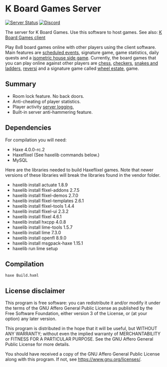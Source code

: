 # K Board Games Server
[![Server Status](https://img.shields.io/pingpong/status/sp_7241145592d44ae2bd4c2a9c4558a0ef?label=kboardgames.com&style=for-the-badge)](https://kboardgames.com)
[![Discord](https://img.shields.io/discord/878790325261434923?color=%236b7ff5&label=Discord&style=for-the-badge)](https://discord.gg/7gF8t3yNDU)

The server for K Board Games. Use this software to host games. See also: <a href="https://github.com/KBoardGames/KBoardGames">K Board Games client</a>

<p>Play 8x8 board games online with other players using the client software. Main features are <a href="https://kboardgames.com/en/events">scheduled events</a>, signature game, game statistics, daily quests and a <a href="https://kboardgames.com/en/viewtopic.php?f=4&t=3">isometric house side game</a>. Currently, the board games that you can play online against other players are <a href="https://kboardgames.com/en/viewtopic.php?f=10&amp;t=15">chess</a>, <a href="https://kboardgames.com/en/viewtopic.php?f=10&amp;t=14">checkers</a>, <a href="https://kboardgames.com/en/viewtopic.php?f=10&amp;t=17">snakes and ladders</a>, <a href="https://kboardgames.com/en/viewtopic.php?f=10&amp;t=16">reversi</a> and a signature game called <a href="https://kboardgames.com/en/viewtopic.php?f=10&amp;t=18">wheel estate</a>, game.</p>

## Summary
* Room lock feature. No back doors.
* Anti-cheating of player statistics.
* Player activity <a href="https://kboardgames.com/en/viewtopic.php?f=4&t=33">server logging.</a>
* Built-in server anti-hammering feature.

## Dependencies
For compilation you will need:

* Haxe 4.0.0-rc.2
* Haxeflixel (See haxelib commands below.)
* MySQL

Here are the libraries needed to build Haxeflixel games. Note that newer versions of these libraries will break the libraries found in the vendor folder.

* haxelib install actuate 1.8.9
* haxelib install flixel-addons 2.7.5
* haxelib install flixel-demos 2.7.0
* haxelib install flixel-templates 2.6.1
* haxelib install flixel-tools 1.4.4
* haxelib install flixel-ui 2.3.2
* haxelib install flixel 4.6.1
* haxelib install hxcpp 4.0.8
* haxelib install lime-tools 1.5.7
* haxelib install lime 7.3.0
* haxelib install openfl 8.9.0
* haxelib install msgpack-haxe 1.15.1
* haxelib run lime setup

## Compilation
```
haxe Build.hxml
```

## License disclaimer

This program is free software: you can redistribute it and/or modify it under the terms of the GNU Affero General Public License as published by the Free Software Foundation, either version 3 of the License, or (at your option) any later version.

This program is distributed in the hope that it will be useful, but WITHOUT ANY WARRANTY; without even the implied warranty of MERCHANTABILITY or FITNESS FOR A PARTICULAR PURPOSE. See the GNU Affero General Public License for more details.

You should have received a copy of the GNU Affero General Public License along with this program. If not, see https://www.gnu.org/licenses/.